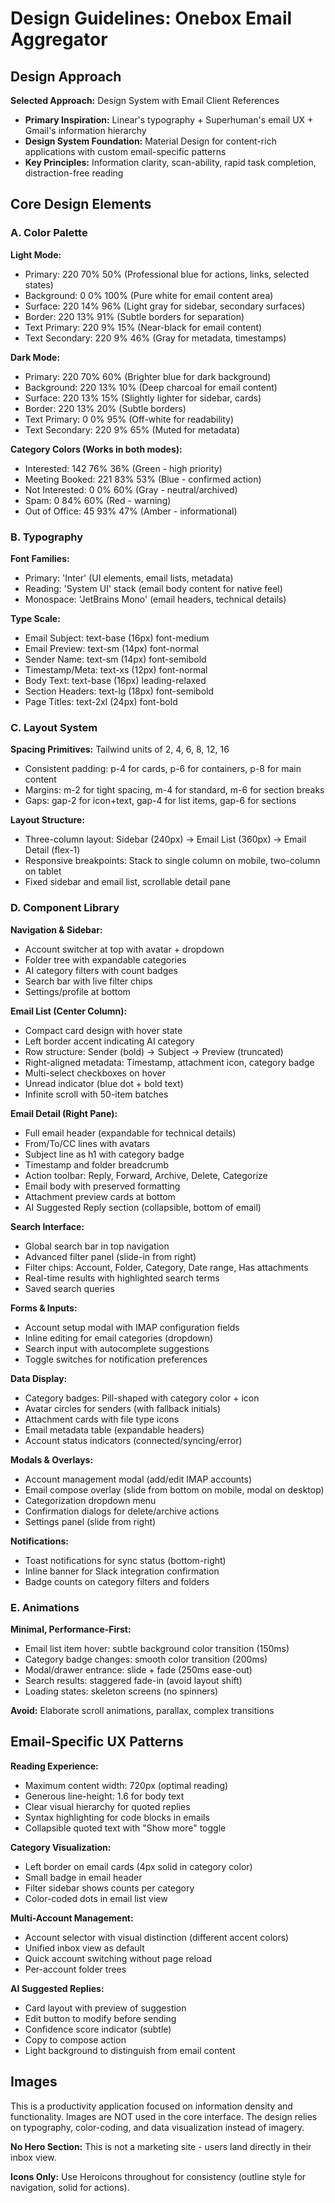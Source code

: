 # Design Guidelines: Onebox Email Aggregator

## Design Approach

**Selected Approach:** Design System with Email Client References
- **Primary Inspiration:** Linear's typography + Superhuman's email UX + Gmail's information hierarchy
- **Design System Foundation:** Material Design for content-rich applications with custom email-specific patterns
- **Key Principles:** Information clarity, scan-ability, rapid task completion, distraction-free reading

## Core Design Elements

### A. Color Palette

**Light Mode:**
- Primary: 220 70% 50% (Professional blue for actions, links, selected states)
- Background: 0 0% 100% (Pure white for email content area)
- Surface: 220 14% 96% (Light gray for sidebar, secondary surfaces)
- Border: 220 13% 91% (Subtle borders for separation)
- Text Primary: 220 9% 15% (Near-black for email content)
- Text Secondary: 220 9% 46% (Gray for metadata, timestamps)

**Dark Mode:**
- Primary: 220 70% 60% (Brighter blue for dark background)
- Background: 220 13% 10% (Deep charcoal for email content)
- Surface: 220 13% 15% (Slightly lighter for sidebar, cards)
- Border: 220 13% 20% (Subtle borders)
- Text Primary: 0 0% 95% (Off-white for readability)
- Text Secondary: 220 9% 65% (Muted for metadata)

**Category Colors (Works in both modes):**
- Interested: 142 76% 36% (Green - high priority)
- Meeting Booked: 221 83% 53% (Blue - confirmed action)
- Not Interested: 0 0% 60% (Gray - neutral/archived)
- Spam: 0 84% 60% (Red - warning)
- Out of Office: 45 93% 47% (Amber - informational)

### B. Typography

**Font Families:**
- Primary: 'Inter' (UI elements, email lists, metadata)
- Reading: 'System UI' stack (email body content for native feel)
- Monospace: 'JetBrains Mono' (email headers, technical details)

**Type Scale:**
- Email Subject: text-base (16px) font-medium
- Email Preview: text-sm (14px) font-normal
- Sender Name: text-sm (14px) font-semibold
- Timestamp/Meta: text-xs (12px) font-normal
- Body Text: text-base (16px) leading-relaxed
- Section Headers: text-lg (18px) font-semibold
- Page Titles: text-2xl (24px) font-bold

### C. Layout System

**Spacing Primitives:** Tailwind units of 2, 4, 6, 8, 12, 16
- Consistent padding: p-4 for cards, p-6 for containers, p-8 for main content
- Margins: m-2 for tight spacing, m-4 for standard, m-6 for section breaks
- Gaps: gap-2 for icon+text, gap-4 for list items, gap-6 for sections

**Layout Structure:**
- Three-column layout: Sidebar (240px) → Email List (360px) → Email Detail (flex-1)
- Responsive breakpoints: Stack to single column on mobile, two-column on tablet
- Fixed sidebar and email list, scrollable detail pane

### D. Component Library

**Navigation & Sidebar:**
- Account switcher at top with avatar + dropdown
- Folder tree with expandable categories
- AI category filters with count badges
- Search bar with live filter chips
- Settings/profile at bottom

**Email List (Center Column):**
- Compact card design with hover state
- Left border accent indicating AI category
- Row structure: Sender (bold) → Subject → Preview (truncated)
- Right-aligned metadata: Timestamp, attachment icon, category badge
- Multi-select checkboxes on hover
- Unread indicator (blue dot + bold text)
- Infinite scroll with 50-item batches

**Email Detail (Right Pane):**
- Full email header (expandable for technical details)
- From/To/CC lines with avatars
- Subject line as h1 with category badge
- Timestamp and folder breadcrumb
- Action toolbar: Reply, Forward, Archive, Delete, Categorize
- Email body with preserved formatting
- Attachment preview cards at bottom
- AI Suggested Reply section (collapsible, bottom of email)

**Search Interface:**
- Global search bar in top navigation
- Advanced filter panel (slide-in from right)
- Filter chips: Account, Folder, Category, Date range, Has attachments
- Real-time results with highlighted search terms
- Saved search queries

**Forms & Inputs:**
- Account setup modal with IMAP configuration fields
- Inline editing for email categories (dropdown)
- Search input with autocomplete suggestions
- Toggle switches for notification preferences

**Data Display:**
- Category badges: Pill-shaped with category color + icon
- Avatar circles for senders (with fallback initials)
- Attachment cards with file type icons
- Email metadata table (expandable headers)
- Account status indicators (connected/syncing/error)

**Modals & Overlays:**
- Account management modal (add/edit IMAP accounts)
- Email compose overlay (slide from bottom on mobile, modal on desktop)
- Categorization dropdown menu
- Confirmation dialogs for delete/archive actions
- Settings panel (slide from right)

**Notifications:**
- Toast notifications for sync status (bottom-right)
- Inline banner for Slack integration confirmation
- Badge counts on category filters and folders

### E. Animations

**Minimal, Performance-First:**
- Email list item hover: subtle background color transition (150ms)
- Category badge changes: smooth color transition (200ms)
- Modal/drawer entrance: slide + fade (250ms ease-out)
- Search results: staggered fade-in (avoid layout shift)
- Loading states: skeleton screens (no spinners)

**Avoid:** Elaborate scroll animations, parallax, complex transitions

## Email-Specific UX Patterns

**Reading Experience:**
- Maximum content width: 720px (optimal reading)
- Generous line-height: 1.6 for body text
- Clear visual hierarchy for quoted replies
- Syntax highlighting for code blocks in emails
- Collapsible quoted text with "Show more" toggle

**Category Visualization:**
- Left border on email cards (4px solid in category color)
- Small badge in email header
- Filter sidebar shows counts per category
- Color-coded dots in email list view

**Multi-Account Management:**
- Account selector with visual distinction (different accent colors)
- Unified inbox view as default
- Quick account switching without page reload
- Per-account folder trees

**AI Suggested Replies:**
- Card layout with preview of suggestion
- Edit button to modify before sending
- Confidence score indicator (subtle)
- Copy to compose action
- Light background to distinguish from email content

## Images

This is a productivity application focused on information density and functionality. Images are NOT used in the core interface. The design relies on typography, color-coding, and data visualization instead of imagery.

**No Hero Section:** This is not a marketing site - users land directly in their inbox view.

**Icons Only:** Use Heroicons throughout for consistency (outline style for navigation, solid for actions).